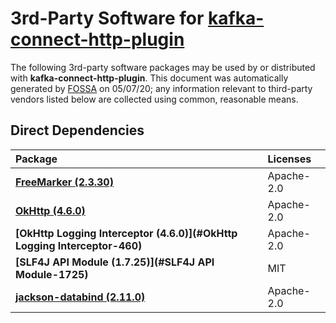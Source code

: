#  3rd-Party Software for [kafka-connect-http-plugin]()

The following 3rd-party software packages may be used by or distributed with **kafka-connect-http-plugin**.  This document was automatically generated by [FOSSA](https://fossa.com) on 05/07/20; any information relevant to third-party vendors listed below are collected using common, reasonable means.

##  Direct Dependencies

Package                                                                  | Licenses
:------------------------------------------------------------------------|:--------
**[FreeMarker (2.3.30)](#FreeMarker-2330)**                              |Apache-2.0
**[OkHttp (4.6.0)](#OkHttp-460)**                                        |Apache-2.0
**[OkHttp Logging Interceptor (4.6.0)](#OkHttp Logging Interceptor-460)**|Apache-2.0
**[SLF4J API Module (1.7.25)](#SLF4J API Module-1725)**                  |MIT
**[jackson-databind (2.11.0)](#jackson-databind-2110)**                  |Apache-2.0

[FOSSA]: # (Do not touch the comments below)

[FOSSA]: # (==depsig=e3b0c44298fc1c149afbf4c8996fb92427ae41e4649b934ca495991b7852b855==)


